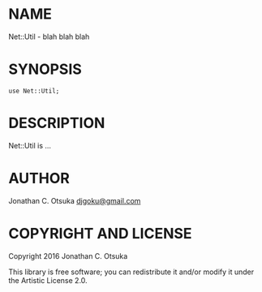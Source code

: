 NAME
====

Net::Util - blah blah blah

SYNOPSIS
========

    use Net::Util;

DESCRIPTION
===========

Net::Util is ...

AUTHOR
======

Jonathan C. Otsuka <djgoku@gmail.com>

COPYRIGHT AND LICENSE
=====================

Copyright 2016 Jonathan C. Otsuka

This library is free software; you can redistribute it and/or modify it under the Artistic License 2.0.
